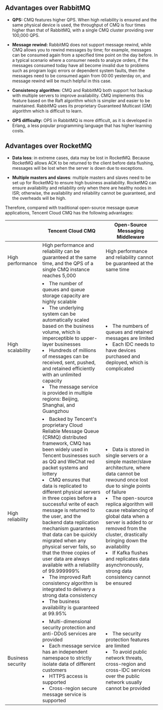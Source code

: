 

## Advantages over RabbitMQ
- **QPS:** CMQ features higher QPS. When high reliability is ensured and the same physical device is used, the throughput of CMQ is four times higher than that of RabbitMQ, with a single CMQ cluster providing over 100,000 QPS.

- **Message rewind:** RabbitMQ does not support message rewind, while CMQ allows you to rewind messages by time; for example, messages can be consumed again from a specified time point on the day before. In a typical scenario where a consumer needs to analyze orders, if the messages consumed today have all become invalid due to problems such as program logic errors or dependent system faults, then the messages need to be consumed again from 00:00 yesterday on, and message rewind will be much helpful in this case.

- **Consistency algorithm:** CMQ and RabbitMQ both support hot backup with multiple servers to improve availability. CMQ implements this feature based on the Raft algorithm which is simpler and easier to be maintained. RabbitMQ uses its proprietary Guaranteed Multicast (GM) algorithm which is difficult to learn.

- **OPS difficulty:** OPS in RabbitMQ is more difficult, as it is developed in Erlang, a less popular programming language that has higher learning costs.

## Advantages over RocketMQ
- **Data loss**: in extreme cases, data may be lost in RocketMQ. Because RocketMQ allows ACK to be returned to the client before data flushing, messages will be lost when the server is down due to exceptions.

- **Multiple masters and slaves**: multiple masters and slaves need to be set up for RocketMQ to ensure high business availability. RocketMQ can ensure availability and reliability only when there are healthy nodes in ISR; otherwise, the availability and reliability cannot be guaranteed, and the overheads will be high.

Therefore, compared with traditional open-source message queue applications, Tencent Cloud CMQ has the following advantages:

| | Tencent Cloud CMQ | Open-Source Messaging Middleware | 
|---------|---------|---------|
| High performance | High performance and reliability can be guaranteed at the same time, and the QPS of a single CMQ instance reaches 5,000 | High performance and reliability cannot be guaranteed at the same time |
| High scalability | <li>The number of queues and queue storage capacity are highly scalable</li><li>The underlying system can be automatically scaled based on the business volume, which is imperceptible to upper-layer businesses</li><li>Hundreds of millions of messages can be received, sent, pushed, and retained efficiently with an unlimited capacity</li><li>The message service is provided in multiple regions: Beijing, Shanghai, and Guangzhou</li> | <li>The numbers of queues and retained messages are limited</li><li>Each IDC needs to have devices purchased and deployed, which is complicated</li> |
| High reliability | <li>Backed by Tencent's proprietary Cloud Reliable Message Queue (CRMQ) distributed framework, CMQ has been widely used in Tencent businesses such as QQ and WeChat red packet systems and lottery</li><li>CMQ ensures that data is replicated to different physical servers in three copies before a successful write of each message is returned to the user, and the backend data replication mechanism guarantees that data can be quickly migrated when any physical server fails, so that the three copies of user data are always available with a reliability of 99.999999%</li><li>The improved Raft consistency algorithm is integrated to delivery a strong data consistency</li><li>The business availability is guaranteed at 99.95%</li> | <li>Data is stored in single servers or a simple master/slave architecture, where data cannot be rewound once lost due to single points of failure</li><li>The open-source replica algorithm will cause rebalancing of global data when a server is added to or removed from the cluster, drastically bringing down the availability</li><li>If Kafka flushes and replicates data asynchronously, strong data consistency cannot be ensured</li> |
| Business security | <li>Multi-dimensional security protection and anti-DDoS services are provided</li><li>Each message service has an independent namespace to strictly isolate data of different customers</li><li>HTTPS access is supported</li><li>Cross-region secure message service is supported</li> | <li>The security protection features are limited</li><li>To avoid public network threats, cross-region and cross-IDC services over the public network usually cannot be provided</li> |
